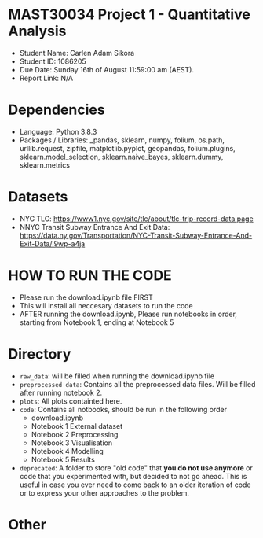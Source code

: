 # MAST30034 Project 1 - Quantitative Analysis
- Student Name: Carlen Adam Sikora
- Student ID: 1086205
- Due Date: Sunday 16th of August 11:59:00 am (AEST).
- Report Link: N/A

# Dependencies
- Language: Python 3.8.3 
- Packages / Libraries: _pandas, sklearn, numpy, folium, os.path, urllib.request, zipfile, matplotlib.pyplot, geopandas, folium.plugins, sklearn.model_selection, sklearn.naive_bayes, sklearn.dummy, sklearn.metrics

# Datasets
- NYC TLC: https://www1.nyc.gov/site/tlc/about/tlc-trip-record-data.page
- NNYC Transit Subway Entrance And Exit Data: https://data.ny.gov/Transportation/NYC-Transit-Subway-Entrance-And-Exit-Data/i9wp-a4ja

# HOW TO RUN THE CODE

- Please run the download.ipynb file FIRST
- This will install all neccesary datasets to run the code
- AFTER running the download.ipynb, Please run notebooks in order, starting from Notebook 1, ending at Notebook 5

# Directory




- `raw_data`: will be filled when running the download.ipynb file
- `preprocessed data`: Contains all the preprocessed data files. Will be filled after running notebook 2.
- `plots`: All plots containted here.
- `code`: Contains all notbooks, should be run in the following order
    - download.ipynb
    - Notebook 1 External dataset
    - Notebook 2 Preprocessing
    - Notebook 3 Visualisation
    - Notebook 4 Modelling
    - Notebook 5 Results
- `deprecated`: A folder to store "old code" that **you do not use anymore** or code that you experimented with, but decided to not go ahead. This is useful in case you ever need to come back to an older iteration of code or to express your other approaches to the problem.

# Other

